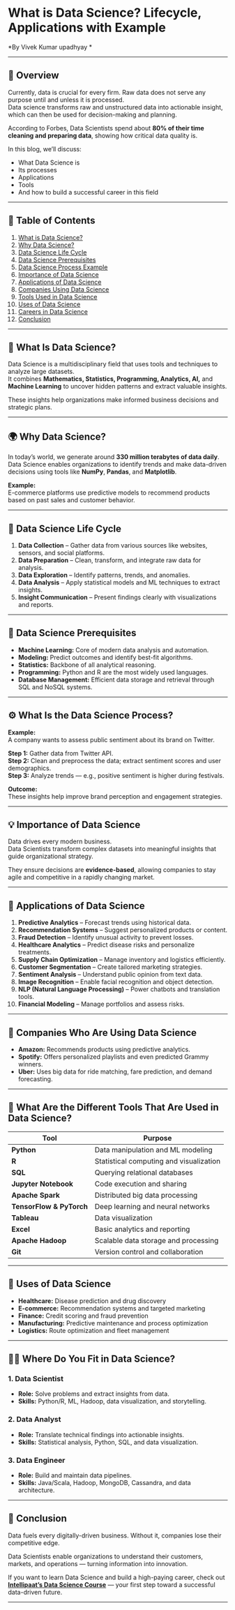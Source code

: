 # What is Data Science? Lifecycle, Applications with Example  
*By Vivek Kumar upadhyay *

---

## 📘 Overview

Currently, data is crucial for every firm. Raw data does not serve any purpose until and unless it is processed.  
Data science transforms raw and unstructured data into actionable insight, which can then be used for decision-making and planning.  

According to Forbes, Data Scientists spend about **80% of their time cleaning and preparing data**, showing how critical data quality is.  

In this blog, we’ll discuss:
- What Data Science is  
- Its processes  
- Applications  
- Tools  
- And how to build a successful career in this field  

---

## 🧭 Table of Contents

1. [What is Data Science?](#what-is-data-science)  
2. [Why Data Science?](#why-data-science)  
3. [Data Science Life Cycle](#data-science-life-cycle)  
4. [Data Science Prerequisites](#data-science-prerequisites)  
5. [Data Science Process Example](#what-is-the-data-science-process)  
6. [Importance of Data Science](#importance-of-data-science)  
7. [Applications of Data Science](#applications-of-data-science)  
8. [Companies Using Data Science](#companies-who-are-using-data-science)  
9. [Tools Used in Data Science](#what-are-the-different-tools-that-are-used-in-data-science)  
10. [Uses of Data Science](#uses-of-data-science)  
11. [Careers in Data Science](#where-do-you-fit-in-data-science)  
12. [Conclusion](#conclusion)

---

## 🧩 What Is Data Science?

Data Science is a multidisciplinary field that uses tools and techniques to analyze large datasets.  
It combines **Mathematics, Statistics, Programming, Analytics, AI,** and **Machine Learning** to uncover hidden patterns and extract valuable insights.  

These insights help organizations make informed business decisions and strategic plans.

---

## 🌍 Why Data Science?

In today’s world, we generate around **330 million terabytes of data daily**.  
Data Science enables organizations to identify trends and make data-driven decisions using tools like **NumPy**, **Pandas**, and **Matplotlib**.

**Example:**  
E-commerce platforms use predictive models to recommend products based on past sales and customer behavior.

---

## 🔄 Data Science Life Cycle

1. **Data Collection** – Gather data from various sources like websites, sensors, and social platforms.  
2. **Data Preparation** – Clean, transform, and integrate raw data for analysis.  
3. **Data Exploration** – Identify patterns, trends, and anomalies.  
4. **Data Analysis** – Apply statistical models and ML techniques to extract insights.  
5. **Insight Communication** – Present findings clearly with visualizations and reports.

---

## 🧠 Data Science Prerequisites

- **Machine Learning:** Core of modern data analysis and automation.  
- **Modeling:** Predict outcomes and identify best-fit algorithms.  
- **Statistics:** Backbone of all analytical reasoning.  
- **Programming:** Python and R are the most widely used languages.  
- **Database Management:** Efficient data storage and retrieval through SQL and NoSQL systems.

---

## ⚙️ What Is the Data Science Process?

**Example:**  
A company wants to assess public sentiment about its brand on Twitter.  

**Step 1:** Gather data from Twitter API.  
**Step 2:** Clean and preprocess the data; extract sentiment scores and user demographics.  
**Step 3:** Analyze trends — e.g., positive sentiment is higher during festivals.  

**Outcome:**  
These insights help improve brand perception and engagement strategies.

---

## 💡 Importance of Data Science

Data drives every modern business.  
Data Scientists transform complex datasets into meaningful insights that guide organizational strategy.  

They ensure decisions are **evidence-based**, allowing companies to stay agile and competitive in a rapidly changing market.

---

## 🚀 Applications of Data Science

1. **Predictive Analytics** – Forecast trends using historical data.  
2. **Recommendation Systems** – Suggest personalized products or content.  
3. **Fraud Detection** – Identify unusual activity to prevent losses.  
4. **Healthcare Analytics** – Predict disease risks and personalize treatments.  
5. **Supply Chain Optimization** – Manage inventory and logistics efficiently.  
6. **Customer Segmentation** – Create tailored marketing strategies.  
7. **Sentiment Analysis** – Understand public opinion from text data.  
8. **Image Recognition** – Enable facial recognition and object detection.  
9. **NLP (Natural Language Processing)** – Power chatbots and translation tools.  
10. **Financial Modeling** – Manage portfolios and assess risks.

---

## 🏢 Companies Who Are Using Data Science

- **Amazon:** Recommends products using predictive analytics.  
- **Spotify:** Offers personalized playlists and even predicted Grammy winners.  
- **Uber:** Uses big data for ride matching, fare prediction, and demand forecasting.

---

## 🧰 What Are the Different Tools That Are Used in Data Science?

| Tool | Purpose |
|------|----------|
| **Python** | Data manipulation and ML modeling |
| **R** | Statistical computing and visualization |
| **SQL** | Querying relational databases |
| **Jupyter Notebook** | Code execution and sharing |
| **Apache Spark** | Distributed big data processing |
| **TensorFlow & PyTorch** | Deep learning and neural networks |
| **Tableau** | Data visualization |
| **Excel** | Basic analytics and reporting |
| **Apache Hadoop** | Scalable data storage and processing |
| **Git** | Version control and collaboration |

---

## 🧾 Uses of Data Science

- **Healthcare:** Disease prediction and drug discovery  
- **E-commerce:** Recommendation systems and targeted marketing  
- **Finance:** Credit scoring and fraud prevention  
- **Manufacturing:** Predictive maintenance and process optimization  
- **Logistics:** Route optimization and fleet management  

---

## 👩‍💻 Where Do You Fit in Data Science?

### 1. Data Scientist
- **Role:** Solve problems and extract insights from data.  
- **Skills:** Python/R, ML, Hadoop, data visualization, and storytelling.

### 2. Data Analyst
- **Role:** Translate technical findings into actionable insights.  
- **Skills:** Statistical analysis, Python, SQL, and data visualization.

### 3. Data Engineer
- **Role:** Build and maintain data pipelines.  
- **Skills:** Java/Scala, Hadoop, MongoDB, Cassandra, and data architecture.

---

## 🏁 Conclusion

Data fuels every digitally-driven business. Without it, companies lose their competitive edge.  

Data Scientists enable organizations to understand their customers, markets, and operations — turning information into innovation.  

If you want to learn Data Science and build a high-paying career, check out **[Intellipaat’s Data Science Course](https://intellipaat.com/ai-data-science-drishti-iit-indore/)** — your first step toward a successful data-driven future.

---

